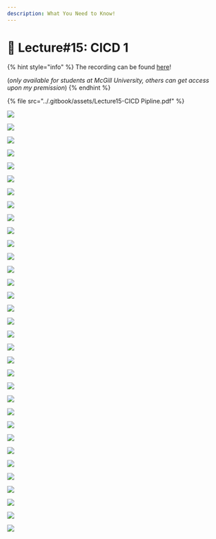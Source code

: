 ```yaml
---
description: What You Need to Know!
---
```


# 🙏 Lecture#15: CICD 1

{% hint style="info" %}
The recording can be found [here](https://mcgill-my.sharepoint.com/:v:/g/personal/majid\_babaei\_mcgill\_ca/EZ7TKEiZ0xVDsiTlh2VUB7sB3ROrHDiSUeC51QQatYLGtw?nav=eyJyZWZlcnJhbEluZm8iOnsicmVmZXJyYWxBcHAiOiJPbmVEcml2ZUZvckJ1c2luZXNzIiwicmVmZXJyYWxBcHBQbGF0Zm9ybSI6IldlYiIsInJlZmVycmFsTW9kZSI6InZpZXciLCJyZWZlcnJhbFZpZXciOiJNeUZpbGVzTGlua0RpcmVjdCJ9fQ\&e=DhKMNs)!

(_only available for students at McGill University, others can get access upon my premission_)
{% endhint %}

{% file src="../.gitbook/assets/Lecture15-CICD Pipline.pdf" %}

![](../.gitbook/assets/image.png)

![](<../.gitbook/assets/image (1).png>)

![](<../.gitbook/assets/image (2).png>)

![](<../.gitbook/assets/image (3).png>)

![](<../.gitbook/assets/image (4).png>)

![](<../.gitbook/assets/image (5).png>)

![](<../.gitbook/assets/image (6).png>)

![](<../.gitbook/assets/image (7).png>)

![](<../.gitbook/assets/image (8).png>)

![](<../.gitbook/assets/image (10).png>)

![](<../.gitbook/assets/image (11).png>)

![](<../.gitbook/assets/image (12).png>)

![](<../.gitbook/assets/image (13).png>)

![](<../.gitbook/assets/image (14).png>)

![](<../.gitbook/assets/image (15).png>)

![](<../.gitbook/assets/image (16).png>)

![](<../.gitbook/assets/image (17).png>)

![](<../.gitbook/assets/image (18).png>)

![](<../.gitbook/assets/image (19).png>)

![](<../.gitbook/assets/image (20).png>)

![](<../.gitbook/assets/image (21).png>)

![](<../.gitbook/assets/image (22).png>)

![](<../.gitbook/assets/image (24).png>)

![](<../.gitbook/assets/image (25).png>)

![](<../.gitbook/assets/image (26).png>)

![](<../.gitbook/assets/image (27).png>)

![](<../.gitbook/assets/image (28).png>)

![](<../.gitbook/assets/image (29).png>)

![](<../.gitbook/assets/image (30).png>)

![](<../.gitbook/assets/image (31).png>)

![](<../.gitbook/assets/image (32).png>)

![](<../.gitbook/assets/image (33).png>)

![](<../.gitbook/assets/image (35).png>)

